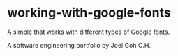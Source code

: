 # working-with-google-fonts
A simple that works with different types of Google fonts.

A software engineering portfolio by Joel Goh C.H.
